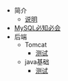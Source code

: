 * 简介
    * [说明](说明.md)
* [MySQL必知必会](MySQL必知必会.md)	
* 后端
    * Tomcat
		* [测试](后端/Tomcat/测试.md)
    * java基础
		* [测试](后端/java基础/测试.md)
    

